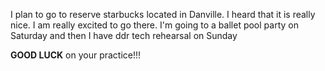 I plan to go to reserve starbucks located in Danville. I heard that it is really nice. I am really excited to go there. 
I'm going to a ballet pool party on Saturday and then I have ddr tech rehearsal on Sunday




**GOOD LUCK** on your practice!!! 
